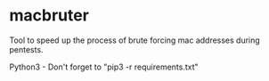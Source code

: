 # macbruter

Tool to speed up the process of brute forcing mac addresses during pentests.

Python3 - Don't forget to "pip3 -r requirements.txt"
